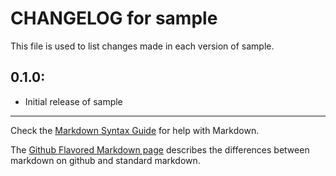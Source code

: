 # CHANGELOG for sample

This file is used to list changes made in each version of sample.

## 0.1.0:

* Initial release of sample

- - -
Check the [Markdown Syntax Guide](http://daringfireball.net/projects/markdown/syntax) for help with Markdown.

The [Github Flavored Markdown page](http://github.github.com/github-flavored-markdown/) describes the differences between markdown on github and standard markdown.
